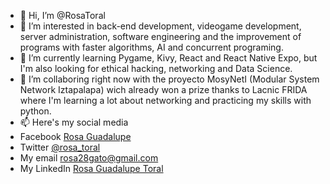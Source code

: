 - 👋 Hi, I’m @RosaToral
- 👀 I’m interested in back-end development, videogame development, server administration, software engineering and the improvement of programs with faster algorithms, AI and concurrent programing.
- 🌱 I’m currently learning Pygame, Kivy, React and React Native Expo, but I'm also looking for ethical hacking, networking and Data Science.
- 💞️ I’m collaboring right now with the proyecto MosyNetI (Modular System Network Iztapalapa) wich already won a prize thanks to Lacnic FRIDA where I'm learning a lot about networking and practicing my skills with python.
- 📫 Here's my social media
- Facebook [Rosa Guadalupe](https://www.facebook.com/rosasguadalupe.toral)
- Twitter [@rosa_toral](https://twitter.com/rosa_toral)
- My email rosa28gato@gmail.com
- My LinkedIn
[Rosa Guadalupe Toral](https://www.linkedin.com/in/rosa-guadalupe-toral-918409221)

<!---
RosaToral/RosaToral is a ✨ special ✨ repository because its `README.md` (this file) appears on your GitHub profile.
You can click the Preview link to take a look at your changes.
--->
